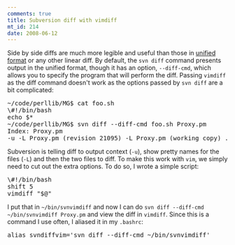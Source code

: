 ```yaml
--- 
comments: true
title: Subversion diff with vimdiff
mt_id: 214
date: 2008-06-12
---
```

Side by side diffs are much more legible and useful than those in [unified format](http://en.wikipedia.org/wiki/Diff#Unified_format) or any other linear diff.  By default, the `svn diff` command presents output in the unified format, though it has an option, `--diff-cmd`, which allows you to specify the program that will perform the diff.  Passing `vimdiff` as the diff command doesn't work as the options passed by `svn diff` are a bit complicated:

<pre>
~/code/perllib/MG$ cat foo.sh
\#!/bin/bash
echo $*
~/code/perllib/MG$ svn diff --diff-cmd foo.sh Proxy.pm
Index: Proxy.pm
-u -L Proxy.pm (revision 21095) -L Proxy.pm (working copy) .svn/text-base/Proxy.pm.svn-base /tmp/svndiff.tmp
</pre>

Subversion is telling diff to output context (`-u`), show pretty names for the files (`-L`) and then the two files to diff.  To make this work with `vim`, we simply need to cut out the extra options.  To do so, I wrote a simple script:

<pre class="brush: bash;">
\#!/bin/bash
shift 5
vimdiff "$@"
</pre>

I put that in `~/bin/svnvimdiff` and now I can do `svn diff --diff-cmd ~/bin/svnvimdiff Proxy.pm` and view the diff in `vimdiff`.  Since this is a command I use often, I aliased it in my `.bashrc`:
<pre class="brush: bash;">
alias svndiffvim='svn diff --diff-cmd ~/bin/svnvimdiff'
</pre>
